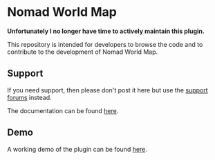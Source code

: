 ﻿Nomad World Map
===============

**Unfortunately I no longer have time to actively maintain this plugin.**

This repository is intended for developers to browse the code and to contribute to 
the development of Nomad World Map. 

Support
-------
If you need support, then please don't post it here but use the
[support forums](http://wordpress.org/support/plugin/nomad-world-map) instead. 

The documentation can be found [here](http://wordpress.org/plugins/nomad-world-map/faq/).


Demo
-------
A working demo of the plugin can be found [here](http://nomadworldmap.com).
